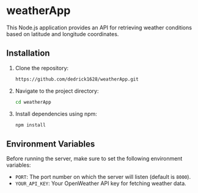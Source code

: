 # weatherApp

This Node.js application provides an API for retrieving weather conditions based on latitude and longitude coordinates.

## Installation

1. Clone the repository:

    ```bash
    https://github.com/dedrick1628/weatherApp.git
    ```

2. Navigate to the project directory:

    ```bash
    cd weatherApp
    ```

3. Install dependencies using npm:

    ```bash
    npm install
    ```


## Environment Variables

Before running the server, make sure to set the following environment variables:

- `PORT`: The port number on which the server will listen (default is `8000`).
- `YOUR_API_KEY`: Your OpenWeather API key for fetching weather data.

